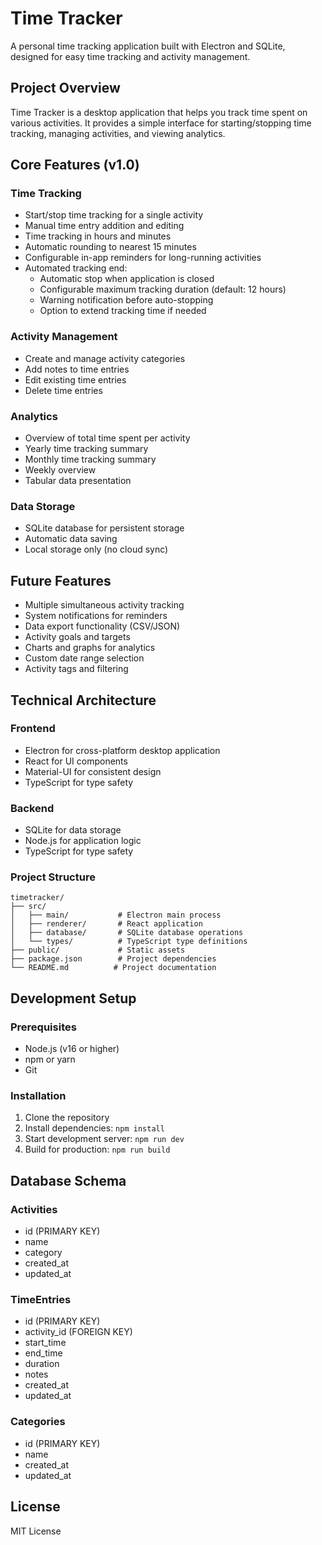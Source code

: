 # Time Tracker

A personal time tracking application built with Electron and SQLite, designed for easy time tracking and activity management.

## Project Overview

Time Tracker is a desktop application that helps you track time spent on various activities. It provides a simple interface for starting/stopping time tracking, managing activities, and viewing analytics.

## Core Features (v1.0)

### Time Tracking
- Start/stop time tracking for a single activity
- Manual time entry addition and editing
- Time tracking in hours and minutes
- Automatic rounding to nearest 15 minutes
- Configurable in-app reminders for long-running activities
- Automated tracking end:
  - Automatic stop when application is closed
  - Configurable maximum tracking duration (default: 12 hours)
  - Warning notification before auto-stopping
  - Option to extend tracking time if needed

### Activity Management
- Create and manage activity categories
- Add notes to time entries
- Edit existing time entries
- Delete time entries

### Analytics
- Overview of total time spent per activity
- Yearly time tracking summary
- Monthly time tracking summary
- Weekly overview
- Tabular data presentation

### Data Storage
- SQLite database for persistent storage
- Automatic data saving
- Local storage only (no cloud sync)

## Future Features
- Multiple simultaneous activity tracking
- System notifications for reminders
- Data export functionality (CSV/JSON)
- Activity goals and targets
- Charts and graphs for analytics
- Custom date range selection
- Activity tags and filtering

## Technical Architecture

### Frontend
- Electron for cross-platform desktop application
- React for UI components
- Material-UI for consistent design
- TypeScript for type safety

### Backend
- SQLite for data storage
- Node.js for application logic
- TypeScript for type safety

### Project Structure
```
timetracker/
├── src/
│   ├── main/           # Electron main process
│   ├── renderer/       # React application
│   ├── database/       # SQLite database operations
│   └── types/          # TypeScript type definitions
├── public/             # Static assets
├── package.json        # Project dependencies
└── README.md          # Project documentation
```

## Development Setup

### Prerequisites
- Node.js (v16 or higher)
- npm or yarn
- Git

### Installation
1. Clone the repository
2. Install dependencies: `npm install`
3. Start development server: `npm run dev`
4. Build for production: `npm run build`

## Database Schema

### Activities
- id (PRIMARY KEY)
- name
- category
- created_at
- updated_at

### TimeEntries
- id (PRIMARY KEY)
- activity_id (FOREIGN KEY)
- start_time
- end_time
- duration
- notes
- created_at
- updated_at

### Categories
- id (PRIMARY KEY)
- name
- created_at
- updated_at

## License
MIT License
